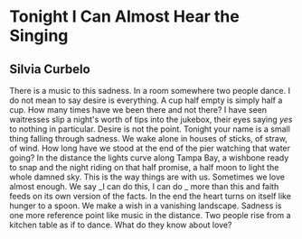# Tonight I Can Almost Hear the Singing
## Silvia Curbelo
There is a music to this sadness.
In a room somewhere two people dance.
I do not mean to say desire is everything.
A cup half empty is simply half a cup.
How many times have we been there and not there?
I have seen waitresses slip a night's
worth of tips into the jukebox, their eyes
saying _yes_ to nothing in particular.
Desire is not the point.
Tonight your name is a small thing
falling through sadness. We wake alone
in houses of sticks, of straw, of wind.
How long have we stood at the end of the pier
watching that water going?
In the distance the lights curve along
Tampa Bay, a wishbone ready to snap
and the night riding on that half promise,
a half moon to light the whole damned sky.
This is the way things are with us.
Sometimes we love almost enough.
We say _I can do this, I can do
_
more than this and faith feeds
on its own version of the facts.
In the end the heart turns on itself
like hunger to a spoon.
We make a wish in a vanishing landscape.
Sadness is one more reference point
like music in the distance.
Two people rise from a kitchen table
as if to dance. What do they know
about love?